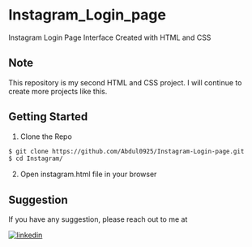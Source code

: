 
# Instagram_Login_page

Instagram Login Page Interface Created with HTML and CSS 



## Note

This repository is my second HTML and CSS project. I will continue to create more projects like this.
## Getting Started

1. Clone the Repo

```bash
$ git clone https://github.com/Abdul0925/Instagram-Login-page.git
$ cd Instagram/
```
2. Open instagram.html file in your browser
## Suggestion

If you have any suggestion, please reach out to me at 


[![linkedin](https://img.shields.io/badge/linkedin-0A66C2?style=for-the-badge&logo=linkedin&logoColor=white)](https://www.linkedin.com/in/abdul-rahim-1a790a253/)



